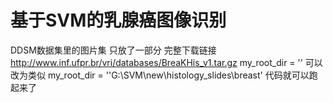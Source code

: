 # 基于SVM的乳腺癌图像识别
DDSM数据集里的图片集 只放了一部分
完整下载链接 http://www.inf.ufpr.br/vri/databases/BreaKHis_v1.tar.gz
my_root_dir = ''  可以改为类似 my_root_dir = ''G:\SVM\new\histology_slides\breast'  代码就可以跑起来了
